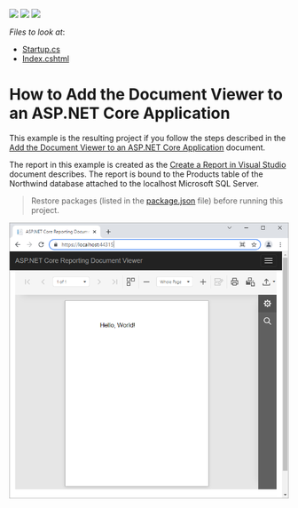<!-- default badges list -->
![](https://img.shields.io/endpoint?url=https://codecentral.devexpress.com/api/v1/VersionRange/227613460/19.2.3%2B)
[![](https://img.shields.io/badge/Open_in_DevExpress_Support_Center-FF7200?style=flat-square&logo=DevExpress&logoColor=white)](https://supportcenter.devexpress.com/ticket/details/T845228)
[![](https://img.shields.io/badge/📖_How_to_use_DevExpress_Examples-e9f6fc?style=flat-square)](https://docs.devexpress.com/GeneralInformation/403183)
<!-- default badges end -->
<!-- default file list -->
*Files to look at*:
* [Startup.cs](./CS/ReportingDocumentViewerExample/Startup.cs) 
* [Index.cshtml](./CS/ReportingDocumentViewerExample/Views/Home/Index.cshtml)
<!-- default file list end -->

# How to Add the Document Viewer to an ASP.NET Core Application

This example is the resulting project if you follow the steps described in the [Add the Document Viewer to an ASP.NET Core Application](https://docs.devexpress.com/XtraReports/400043) document.

The report in this example is created as the [Create a Report in Visual Studio](https://docs.devexpress.com/XtraReports/14989) document describes. The report is bound to the Products table of the Northwind database attached to the localhost Microsoft SQL Server.

> Restore packages (listed in the [package.json](./CS/ReportingDocumentViewerExample/package.json) file) before running this project.

![](images/screenshot.png)
